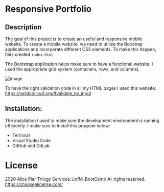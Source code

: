 # Responsive Portfolio


## Description

The goal of this project is to create an useful and responsive mobile website. To create a mobile website, we need to utilize the Boostrap applications and incorporate different CSS elements. To make this happen, files created `index.html`

The  Bootstrap application helps make sure to have a functional website. I  used the appropriate grid system (containers, rows, and columns).

![image](./Assets/Images/Images.png)


To have the right validation code in all my HTML pages I used this website: https://validator.w3.org/#validate_by_input


## Installation:

The installation I used to make sure the development environment is running efficiently. I make sure to install this program below:

* Terminal
* Visual Studio Code
* GitHub and GitLab



# License 

2020 Alice Piar Trilogy Services_UofM_BootCamp  All rights reserved.
https://choosealicense.com/
